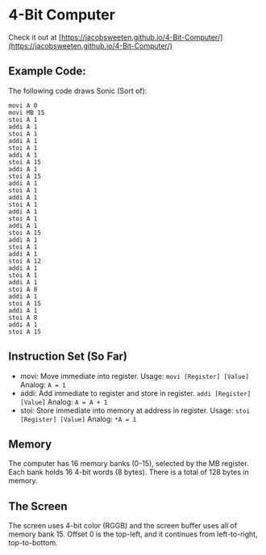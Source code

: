 # 4-Bit Computer

Check it out at [https://jacobsweeten.github.io/4-Bit-Computer/](https://jacobsweeten.github.io/4-Bit-Computer/)

## Example Code:
The following code draws Sonic (Sort of):
```
movi A 0
movi MB 15
stoi A 1
addi A 1
stoi A 1
addi A 1
stoi A 1
addi A 1
stoi A 15
addi A 1
stoi A 15
addi A 1
stoi A 1
addi A 1
stoi A 1
addi A 1
stoi A 1
addi A 1
stoi A 15
addi A 1
stoi A 1
addi A 1
stoi A 12
addi A 1
stoi A 1
addi A 1
stoi A 8
addi A 1
stoi A 15
addi A 1
stoi A 8
addi A 1
stoi A 15
```

## Instruction Set (So Far)
- movi: Move immediate into register. Usage: `movi [Register] [Value]` Analog: `A = 1`
- addi: Add immediate to register and store in register. `addi [Register] [Value]` Analog: `A = A + 1`
- stoi: Store immediate into memory at address in register. Usage: `stoi [Register] [Value]` Analog: `*A = 1`

## Memory
The computer has 16 memory banks (0-15), selected by the MB register. Each bank holds 16 4-bit words (8 bytes). There is a total of 128 bytes in memory.

## The Screen
The screen uses 4-bit color (RGGB) and the screen buffer uses all of memory bank 15. Offset 0 is the top-left, and it continues from left-to-right, top-to-bottom.